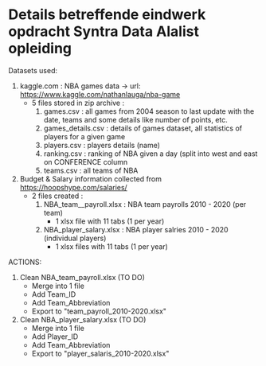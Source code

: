 # Details betreffende eindwerk opdracht Syntra Data Alalist opleiding


Datasets used:
  1. kaggle.com : NBA games data -> url: https://www.kaggle.com/nathanlauga/nba-game
      - 5 files stored in zip archive :
          1) games.csv : all games from 2004 season to last update with the date, teams and some details like number of points, etc.
          2) games_details.csv : details of games dataset, all statistics of players for a given game
          3) players.csv : players details (name)
          4) ranking.csv : ranking of NBA given a day (split into west and east on CONFERENCE column
          5) teams.csv : all teams of NBA
  2. Budget & Salary information collected from https://hoopshype.com/salaries/
      - 2 files created :
          1) NBA_team__payroll.xlsx : NBA team payrolls 2010 - 2020 (per team)
             - 1 xlsx file with 11 tabs (1 per year)
          3) NBA_player_salary.xlsx : NBA player salries 2010 - 2020 (individual players)
             - 1 xlsx files with 11 tabs (1 per year)

ACTIONS:
1. Clean NBA_team_payroll.xlsx (TO DO)
    - Merge into 1 file
    - Add Team_ID
    - Add Team_Abbreviation
    - Export to "team_payroll_2010-2020.xlsx"
2. Clean NBA_player_salary.xlsx (TO DO)
    - Merge into 1 file
    - Add Player_ID
    - Add Team_Abbreviation
    - Export to "player_salaris_2010-2020.xlsx"
